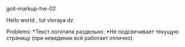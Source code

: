 goit-markup-hw-02

Hello world , tut vtoraya dz

Problems:
*Текст логотипа раздельно.
*Не подсвечивает текущую страницу (при неведении всё работает отлично).
